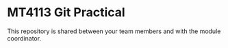 # MT4113 Git Practical 

This repository is shared between your team members and with the module coordinator. 

